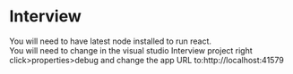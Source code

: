 # Interview
 You will need to have latest node installed to run react.\
 You will need to change in the visual studio Interview project right click>properties>debug and change the app URL to:http://localhost:41579
